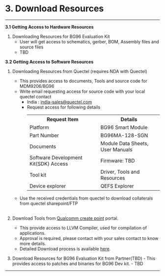 # 3. Download Resources

------------

__3.1 Getting Access to Hardware Resources__
   1. Downloading Resources for BG96 Evaluation Kit
      - User will get access to schematics, gerber, BOM, Assembly files and source files
      - TBD

__3.2 Getting Access to Software Resources__ 
   1. Downloading Resources from Quectel (requires NDA with Quectel)
      - This provides access to documents, Tools and source code for MDM9206/BG96
      - Write email requesting access for source code with your local quectel contact
         - India : <india-sales@quectel.com>
         - Request access for following details<br>
            <table class=pinout>
               <tr>
                  <th>Request Item</th>
                  <th>Details</th>
               </tr>
               <tr>
                  <td>Platform</td>
                  <td>BG96 Smart Module</td>
               </tr>
               <tr>
                  <td>Part Number</td>
                  <td>BG96MA-128-SGN</td>
               </tr>
               <tr>
                  <td>Documents</td>
                  <td>Module Data Sheets, User Manuals</td>
               </tr>
               <tr>
                  <td>Software Development Kit(SDK) Access</td>
                  <td>Firmware: TBD</td>
               </tr>
              <tr>
                  <td>Tool kit</td>
                  <td>Driver, Tools and Resources</td>
               </tr> 
               <tr>
                  <td>Device explorer</td>
                  <td>QEFS Explorer</td>
               </tr>
            </table>
      - Use the received credentials from quectel to download collaterals from quectel sharepoint/FTP<br> &emsp;

  2. Download Tools from <a href="https://createpoint.qti.qualcomm.com/" target="_blank">Qualcomm create point</a> portal. 
      -  This provide access to LLVM Compiler, used for compilation of applications.
      -  Approval is required, please contact with your sales contact to know more details.
      -  Detailed Download process is available <a href="#" target="_blank" onclick="LoadPage(12);return false;">here</a>.

  3. Download Resources for BG96 Evaluation Kit from Partner(TBD)
    - This provides access to patches and binaries for BG96 Dev kit.
    - TBD

------------

